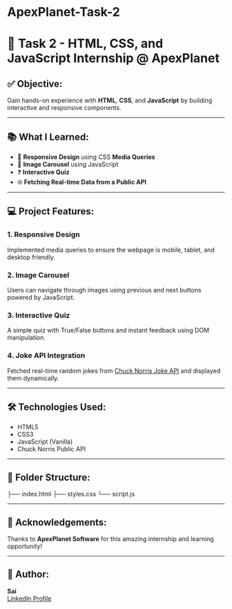 # ApexPlanet-Task-2
# 🚀 Task 2 - HTML, CSS, and JavaScript Internship @ ApexPlanet

## ✅ Objective:
Gain hands-on experience with **HTML**, **CSS**, and **JavaScript** by building interactive and responsive components.

---

## 📚 What I Learned:
- 📱 **Responsive Design** using CSS **Media Queries**
- 🎠 **Image Carousel** using JavaScript
- ❓ **Interactive Quiz**
- 🌐 **Fetching Real-time Data from a Public API**

---

## 💻 Project Features:

### 1. Responsive Design  
Implemented media queries to ensure the webpage is mobile, tablet, and desktop friendly.

### 2. Image Carousel  
Users can navigate through images using previous and next buttons powered by JavaScript.

### 3. Interactive Quiz  
A simple quiz with True/False buttons and instant feedback using DOM manipulation.

### 4. Joke API Integration  
Fetched real-time random jokes from [Chuck Norris Joke API](https://api.chucknorris.io/) and displayed them dynamically.

---

## 🛠️ Technologies Used:
- HTML5
- CSS3
- JavaScript (Vanilla)
- Chuck Norris Public API


---

## 📁 Folder Structure:
├── index.html
├── styles.css
└── script.js

---

## 🙏 Acknowledgements:
Thanks to **ApexPlanet Software** for this amazing internship and learning opportunity!

---

## 📌 Author:
**Sai**  
[LinkedIn Profile](https://www.linkedin.com/in/sai-teja-m-4a541b353/) 
